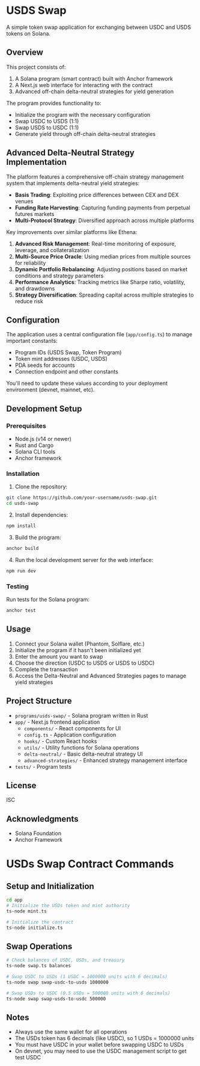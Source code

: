 # USDS Swap

A simple token swap application for exchanging between USDC and USDS tokens on Solana.

## Overview

This project consists of:

1. A Solana program (smart contract) built with Anchor framework
2. A Next.js web interface for interacting with the contract
3. Advanced off-chain delta-neutral strategies for yield generation

The program provides functionality to:
- Initialize the program with the necessary configuration
- Swap USDC to USDS (1:1)
- Swap USDS to USDC (1:1)
- Generate yield through off-chain delta-neutral strategies

## Advanced Delta-Neutral Strategy Implementation

The platform features a comprehensive off-chain strategy management system that implements delta-neutral yield strategies:

- **Basis Trading**: Exploiting price differences between CEX and DEX venues
- **Funding Rate Harvesting**: Capturing funding payments from perpetual futures markets
- **Multi-Protocol Strategy**: Diversified approach across multiple platforms

Key improvements over similar platforms like Ethena:

1. **Advanced Risk Management**: Real-time monitoring of exposure, leverage, and collateralization
2. **Multi-Source Price Oracle**: Using median prices from multiple sources for reliability
3. **Dynamic Portfolio Rebalancing**: Adjusting positions based on market conditions and strategy parameters
4. **Performance Analytics**: Tracking metrics like Sharpe ratio, volatility, and drawdowns
5. **Strategy Diversification**: Spreading capital across multiple strategies to reduce risk

## Configuration

The application uses a central configuration file (`app/config.ts`) to manage important constants:

- Program IDs (USDS Swap, Token Program)
- Token mint addresses (USDC, USDS)
- PDA seeds for accounts
- Connection endpoint and other constants

You'll need to update these values according to your deployment environment (devnet, mainnet, etc).

## Development Setup

### Prerequisites

- Node.js (v14 or newer)
- Rust and Cargo
- Solana CLI tools
- Anchor framework

### Installation

1. Clone the repository:
```bash
git clone https://github.com/your-username/usds-swap.git
cd usds-swap
```

2. Install dependencies:
```bash
npm install
```

3. Build the program:
```bash
anchor build
```

4. Run the local development server for the web interface:
```bash
npm run dev
```

### Testing

Run tests for the Solana program:
```bash
anchor test
```

## Usage

1. Connect your Solana wallet (Phantom, Solflare, etc.)
2. Initialize the program if it hasn't been initialized yet
3. Enter the amount you want to swap
4. Choose the direction (USDC to USDS or USDS to USDC)
5. Complete the transaction
6. Access the Delta-Neutral and Advanced Strategies pages to manage yield strategies

## Project Structure

- `programs/usds-swap/` - Solana program written in Rust
- `app/` - Next.js frontend application
  - `components/` - React components for UI
  - `config.ts` - Application configuration
  - `hooks/` - Custom React hooks
  - `utils/` - Utility functions for Solana operations
  - `delta-neutral/` - Basic delta-neutral strategy UI
  - `advanced-strategies/` - Enhanced strategy management interface
- `tests/` - Program tests

## License

ISC

## Acknowledgments

- Solana Foundation
- Anchor Framework 

# USDs Swap Contract Commands

## Setup and Initialization

```bash
cd app
# Initialize the USDs token and mint authority
ts-node mint.ts

# Initialize the contract
ts-node initialize.ts
```

## Swap Operations

```bash
# Check balances of USDC, USDs, and treasury
ts-node swap.ts balances

# Swap USDC to USDs (1 USDC = 1000000 units with 6 decimals)
ts-node swap swap-usdc-to-usds 1000000

# Swap USDs to USDC (0.5 USDs = 500000 units with 6 decimals)
ts-node swap swap-usds-to-usdc 500000
```

## Notes

- Always use the same wallet for all operations
- The USDs token has 6 decimals (like USDC), so 1 USDs = 1000000 units
- You must have USDC in your wallet before swapping USDC to USDs
- On devnet, you may need to use the USDC management script to get test USDC
